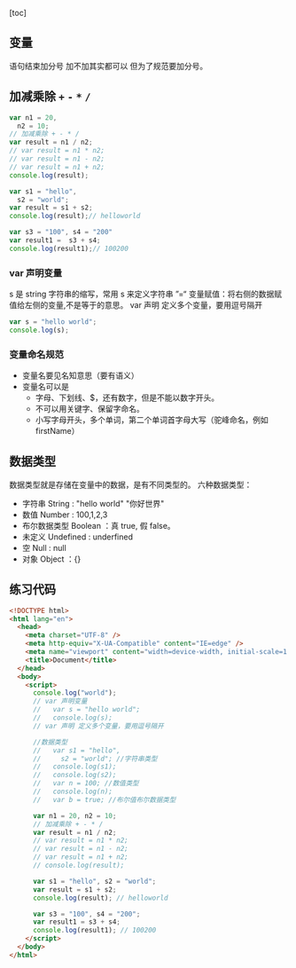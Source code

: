 [toc]

## 变量

语句结束加分号 加不加其实都可以 但为了规范要加分号。

## 加减乘除 `+` `-` `*` `/`

```js
var n1 = 20,
  n2 = 10;
// 加减乘除 + - * /
var result = n1 / n2;
// var result = n1 * n2;
// var result = n1 - n2;
// var result = n1 + n2;
console.log(result);
```

```js
var s1 = "hello",
  s2 = "world";
var result = s1 + s2;
console.log(result);// helloworld

var s3 = "100", s4 = "200"
var result1 =  s3 + s4;
console.log(result1);// 100200
```

### var 声明变量

s 是 string 字符串的缩写，常用 s 来定义字符串
”=“ 变量赋值：将右侧的数据赋值给左侧的变量,不是等于的意思。
var 声明 定义多个变量，要用逗号隔开

```js
var s = "hello world";
console.log(s);
```

### 变量命名规范

- 变量名要见名知意思（要有语义）
- 变量名可以是
  - 字母、下划线、$，还有数字，但是不能以数字开头。
  - 不可以用关键字、保留字命名。
  - 小写字母开头，多个单词，第二个单词首字母大写（驼峰命名，例如 firstName）

## 数据类型

数据类型就是存储在变量中的数据，是有不同类型的。
六种数据类型：

- 字符串 String : "hello world" "你好世界"
- 数值 Number : 100,1,2,3
- 布尔数据类型 Boolean ：真 true, 假 false。
- 未定义 Undefined : underfined
- 空 Null : null
- 对象 Object ：{}





## 练习代码

```html
<!DOCTYPE html>
<html lang="en">
  <head>
    <meta charset="UTF-8" />
    <meta http-equiv="X-UA-Compatible" content="IE=edge" />
    <meta name="viewport" content="width=device-width, initial-scale=1.0" />
    <title>Document</title>
  </head>
  <body>
    <script>
      console.log("world");
      // var 声明变量
      //   var s = "hello world";
      //   console.log(s);
      // var 声明 定义多个变量，要用逗号隔开

      //数据类型
      //   var s1 = "hello",
      //     s2 = "world"; //字符串类型
      //   console.log(s1);
      //   console.log(s2);
      //   var n = 100; //数值类型
      //   console.log(n);
      //   var b = true; //布尔值布尔数据类型

      var n1 = 20, n2 = 10;
      // 加减乘除 + - * /
      var result = n1 / n2;
      // var result = n1 * n2;
      // var result = n1 - n2;
      // var result = n1 + n2;
      // console.log(result);

      var s1 = "hello", s2 = "world";
      var result = s1 + s2;
      console.log(result); // helloworld

      var s3 = "100", s4 = "200";
      var result1 = s3 + s4;
      console.log(result1); // 100200
    </script>
  </body>
</html>

```

